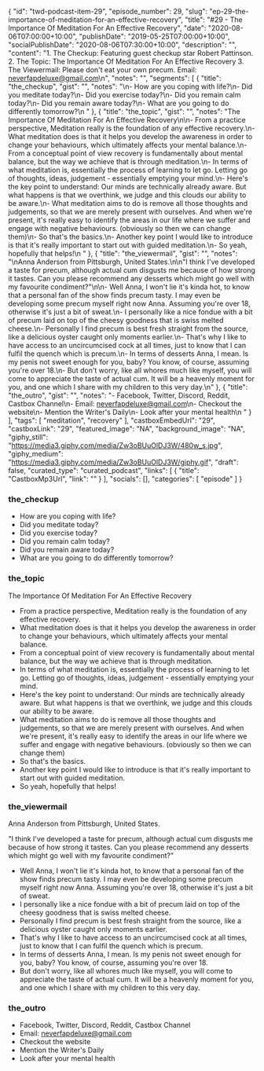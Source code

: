 {
	"id": "twd-podcast-item-29",
	"episode_number": 29,
	"slug": "ep-29-the-importance-of-meditation-for-an-effective-recovery",
	"title": "#29 - The Importance Of Meditation For An Effective Recovery",
	"date": "2020-08-06T07:00:00+10:00",
	"publishDate": "2019-05-25T07:00:00+10:00",
	"socialPublishDate": "2020-08-06T07:30:00+10:00",
	"description": "",
	"content": "1. The Checkup: Featuring guest checkup star Robert Pattinson. 2. The Topic: The Importance Of Meditation For An Effective Recovery 3. The Viewermail: Please don't eat your own precum. Email: neverfapdeluxe@gmail.com\n",
	"notes": "",
	"segments": [
		{
			"title": "the_checkup",
			"gist": "",
			"notes": "\n- How are you coping with life?\n- Did you meditate today?\n- Did you exercise today?\n- Did you remain calm today?\n- Did you remain aware today?\n- What are you going to do differently tomorrow?\n      "
		},
		{
			"title": "the_topic",
			"gist": "",
			"notes": "The Importance Of Meditation For An Effective Recovery\n\n- From a practice perspective, Meditation really is the foundation of any effective recovery.\n- What meditation does is that it helps you develop the awareness in order to change your behaviours, which ultimately affects your mental balance.\n- From a conceptual point of view recovery is fundamentally about mental balance, but the way we achieve that is through meditation.\n- In terms of what meditation is, essentially the process of learning to let go. Letting go of thoughts, ideas, judgement - essentially emptying your mind.\n- Here's the key point to understand: Our minds are technically already aware. But what happens is that we overthink, we judge and this clouds our ability to be aware.\n- What meditation aims to do is remove all those thoughts and judgements, so that we are merely present with ourselves. And when we're present, it's really easy to identify the areas in our life where we suffer and engage with negative behaviours. (obviously so then we can change them)\n- So that's the basics.\n- Another key point I would like to introduce is that it's really important to start out with guided meditation.\n- So yeah, hopefully that helps!\n      "
		},
		{
			"title": "the_viewermail",
			"gist": "",
			"notes": "\nAnna Anderson from Pittsburgh, United States.\n\n\"I think I've developed a taste for precum, although actual cum disgusts me because of how strong it tastes. Can you please recommend any desserts which might go well with my favourite condiment?\"\n\n- Well Anna, I won't lie it's kinda hot, to know that a personal fan of the show finds precum tasty. I may even be developing some precum myself right now Anna. Assuming you're over 18, otherwise it's just a bit of sweat.\n- I personally like a nice fondue with a bit of precum laid on top of the cheesy goodness that is swiss melted cheese.\n- Personally I find precum is best fresh straight from the source, like a delicious oyster caught only moments earlier.\n- That's why I like to have access to an uncircumcised cock at all times, just to know that I can fulfil the quench which is precum.\n- In terms of desserts Anna, I mean. Is my penis not sweet enough for you, baby? You know, of course, assuming you're over 18.\n- But don't worry, like all whores much like myself, you will come to appreciate the taste of actual cum. It will be a heavenly moment for you, and one which I share with my children to this very day.\n"
		},
		{
			"title": "the_outro",
			"gist": "",
			"notes": "- Facebook, Twitter, Discord, Reddit, Castbox Channel\n- Email: neverfapdeluxe@gmail.com\n- Checkout the website\n- Mention the Writer's Daily\n- Look after your mental health\n      "
		}
	],
	"tags": [
		"meditation",
		"recovery"
	],
	"castboxEmbedUrl": "29",
	"castboxLink": "29",
	"featured_image": "NA",
	"background_image": "NA",
	"giphy_still": "https://media3.giphy.com/media/Zw3oBUuOlDJ3W/480w_s.jpg",
	"giphy_medium": "https://media3.giphy.com/media/Zw3oBUuOlDJ3W/giphy.gif",
	"draft": false,
	"curated_type": "curated_podcast",
	"links": [
		{
			"title": "CastboxMp3Url",
			"link": ""
		}
	],
	"socials": [],
	"categories": [
		"episode"
	]
}

### the_checkup


- How are you coping with life?
- Did you meditate today?
- Did you exercise today?
- Did you remain calm today?
- Did you remain aware today?
- What are you going to do differently tomorrow?
      
### the_topic

The Importance Of Meditation For An Effective Recovery

- From a practice perspective, Meditation really is the foundation of any effective recovery.
- What meditation does is that it helps you develop the awareness in order to change your behaviours, which ultimately affects your mental balance.
- From a conceptual point of view recovery is fundamentally about mental balance, but the way we achieve that is through meditation.
- In terms of what meditation is, essentially the process of learning to let go. Letting go of thoughts, ideas, judgement - essentially emptying your mind.
- Here's the key point to understand: Our minds are technically already aware. But what happens is that we overthink, we judge and this clouds our ability to be aware.
- What meditation aims to do is remove all those thoughts and judgements, so that we are merely present with ourselves. And when we're present, it's really easy to identify the areas in our life where we suffer and engage with negative behaviours. (obviously so then we can change them)
- So that's the basics.
- Another key point I would like to introduce is that it's really important to start out with guided meditation.
- So yeah, hopefully that helps!
      
### the_viewermail


Anna Anderson from Pittsburgh, United States.

"I think I've developed a taste for precum, although actual cum disgusts me because of how strong it tastes. Can you please recommend any desserts which might go well with my favourite condiment?"

- Well Anna, I won't lie it's kinda hot, to know that a personal fan of the show finds precum tasty. I may even be developing some precum myself right now Anna. Assuming you're over 18, otherwise it's just a bit of sweat.
- I personally like a nice fondue with a bit of precum laid on top of the cheesy goodness that is swiss melted cheese.
- Personally I find precum is best fresh straight from the source, like a delicious oyster caught only moments earlier.
- That's why I like to have access to an uncircumcised cock at all times, just to know that I can fulfil the quench which is precum.
- In terms of desserts Anna, I mean. Is my penis not sweet enough for you, baby? You know, of course, assuming you're over 18.
- But don't worry, like all whores much like myself, you will come to appreciate the taste of actual cum. It will be a heavenly moment for you, and one which I share with my children to this very day.

### the_outro

- Facebook, Twitter, Discord, Reddit, Castbox Channel
- Email: neverfapdeluxe@gmail.com
- Checkout the website
- Mention the Writer's Daily
- Look after your mental health
      
